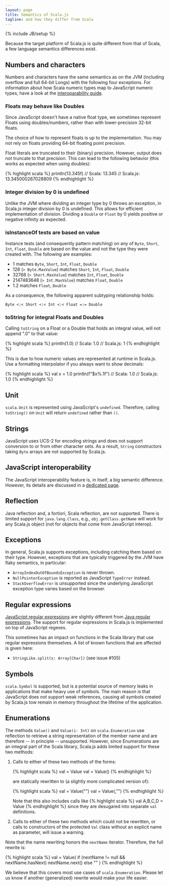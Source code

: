 ```yaml
---
layout: page
title: Semantics of Scala.js
tagline: and how they differ from Scala
---
```

{% include JB/setup %}

Because the target platform of Scala.js is quite different from that of Scala,
a few language semantics differences exist.

## Numbers and characters

Numbers and characters have the same semantics as on the JVM
(including overflow and full 64-bit Longs) with the following four
exceptions. For information about how Scala numeric types map to
JavaScript numeric types, have a look at the
[interoparability guide](./js-interoperability.html).

### Floats may behave like Doubles
Since JavaScript doesn't have a native float type, we sometimes represent Floats
using doubles/numbers, rather than with lower-precision 32-bit floats.

The choice of how to represent floats is up to the implementation. You may not rely on floats providing 64-bit floating point precision.

Float literals are truncated to their (binary)
precision. However, output does not truncate to that precision. This
can lead to the following behavior (this works as expected when using
doubles):

{% highlight scala %}
println(13.345f)
// Scala:    13.345
// Scala.js: 13.345000267028809
{% endhighlight %}

### Integer division by 0 is undefined
Unlike the JVM where dividing an integer type by 0 throws an
exception, in Scala.js integer division by 0 is undefined.
This allows for efficient implementation of division. Dividing a
`Double` or `Float` by 0 yields positive or negative infinity as
expected.

### isInstanceOf tests are based on value
Instance tests (and consequently pattern matching) on any of `Byte`,
`Short`, `Int`, `Float`, `Double` are based on the value and not the
type they were created with. The following are examples:

- 1 matches `Byte`, `Short`, `Int`, `Float`, `Double`
- 128 (`> Byte.MaxValue`) matches `Short`, `Int`, `Float`, `Double`
- 32768 (`> Short.MaxValue`) matches `Int`, `Float`, `Double`
- 2147483648 (`> Int.MaxValue`) matches `Float`, `Double`
- 1.2 matches `Float`, `Double`

As a consequence, the following apparent subtyping relationship holds:

    Byte <:< Short <:< Int <:< Float =:= Double

### toString for integral Floats and Doubles
Calling `toString` on a Float or a Double that holds an integral
value, will not append ".0" to that value:

{% highlight scala %}
println(1.0)
// Scala:    1.0
// Scala.js: 1
{% endhighlight %}

This is due to how numeric values are represented at runtime in
Scala.js. Use a formatting interpolator if you always want to show
decimals:

{% highlight scala %}
val x = 1.0
println(f"$x%.1f")
// Scala:    1.0
// Scala.js: 1.0
{% endhighlight %}

## Unit
`scala.Unit` is represented using JavaScript's `undefined`. Therefore,
calling `toString()` on `Unit` will return `undefined` rather than
`()`.

## Strings

JavaScript uses UCS-2 for encoding strings and does not support
conversion to or from other character sets. As a result, `String`
constructors taking `Byte` arrays are not supported by Scala.js.

## JavaScript interoperability

The JavaScript interoperability feature is, in itself, a big semantic
difference. However, its details are discussed in a
[dedicated page](./js-interoperability.html).

## Reflection

Java reflection and, a fortiori, Scala reflection, are not supported. There is
limited support for `java.lang.Class`, e.g., `obj.getClass.getName` will work
for any Scala.js object (not for objects that come from JavaScript interop).

## Exceptions

In general, Scala.js supports exceptions, including catching them based on their
type. However, exceptions that are typically triggered by the JVM have flaky
semantics, in particular:

- `ArrayIndexOutOfBoundsException` is never thrown.
- `NullPointerException` is reported as JavaScript `TypeError` instead.
- `StackOverflowError` is unsupported since the underlying JavaScript exception
  type varies based on the browser.

## Regular expressions

[JavaScript regular expressions](http://developer.mozilla.org/en/docs/Core_JavaScript_1.5_Guide:Regular_Expressions)
are slightly different from
[Java regular expressions](http://docs.oracle.com/javase/6/docs/api/java/util/regex/Pattern.html).
The support for regular expressions in Scala.js is implemented on top of
JavaScript regexes.

This sometimes has an impact on functions in the Scala library that
use regular expressions themselves. A list of known functions that are
affected is given here:

- `StringLike.split(x: Array[Char])` (see issue #105)

## Symbols

`scala.Symbol` is supported, but is a potential source of memory leaks
in applications that make heavy use of symbols. The main reason is that
JavaScript does not support weak references, causing all symbols created
by Scala.js tow remain in memory throughout the lifetime of the application.

## Enumerations

The methods `Value()` and `Value(i: Int)` on `scala.Enumeration` use
reflection to retrieve a string representation of the member name and
are therefore -- in principle -- unsupported. However, since
Enumerations are an integral part of the Scala library, Scala.js adds
limited support for these two methods:

<ol>
<li>Calls to either of these two methods of the forms:

{% highlight scala %}
val <ident> = Value
val <ident> = Value(<num>)
{% endhighlight %}

are statically rewritten to (a slightly more complicated version of):

{% highlight scala %}
val <ident> = Value("<ident>")
val <ident> = Value(<num>,"<ident>")
{% endhighlight %}

Note that this also includes calls like
{% highlight scala %}
val A,B,C,D = Value
{% endhighlight %}
since they are desugared into separate <code>val</code> definitions.
</li>
<li>Calls to either of these two methods which could not be rewritten,
or calls to constructors of the protected <code>Val</code> class without an
explicit name as parameter, will issue a warning.</li>
</ol>

Note that the name rewriting honors the `nextName`
iterator. Therefore, the full rewrite is:

{% highlight scala %}
val <ident> = Value(
  if (nextName != null && nextName.hasNext)
    nextName.next()
  else
    "<ident>"
)
{% endhighlight %}

We believe that this covers most use cases of
`scala.Enumeration`. Please let us know if another (generalized)
rewrite would make your life easier.
